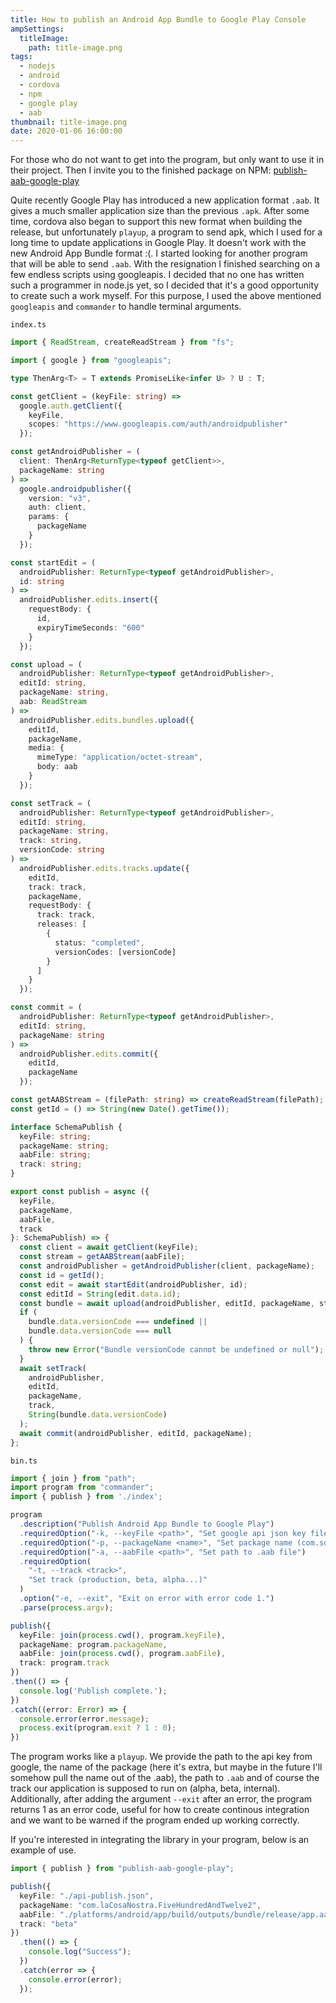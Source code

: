 ```yaml
---
title: How to publish an Android App Bundle to Google Play Console
ampSettings:
  titleImage:
    path: title-image.png
tags:
  - nodejs
  - android
  - cordova
  - npm
  - google play
  - aab
thumbnail: title-image.png
date: 2020-01-06 16:00:00
---
```


For those who do not want to get into the program, but only want to use it in their project.
Then I invite you to the finished package on NPM: [publish-aab-google-play](https://www.npmjs.com/package/publish-aab-google-play)

Quite recently Google Play has introduced a new application format `.aab`. It gives a much smaller application size than the previous `.apk`. After some time, cordova also began to support this new format when building the release, but unfortunately `playup`, a program to send apk, which I used for a long time to update applications in Google Play. It doesn't work with the new Android App Bundle format :(. I started looking for another program that will be able to send `.aab`. With the resignation I finished searching on a few endless scripts using googleapis. I decided that no one has written such a programmer in node.js yet, so I decided that it's a good opportunity to create such a work myself. For this purpose, I used the above mentioned `googleapis` and `commander` to handle terminal arguments.

`index.ts`

```typescript
import { ReadStream, createReadStream } from "fs";

import { google } from "googleapis";

type ThenArg<T> = T extends PromiseLike<infer U> ? U : T;

const getClient = (keyFile: string) =>
  google.auth.getClient({
    keyFile,
    scopes: "https://www.googleapis.com/auth/androidpublisher"
  });

const getAndroidPublisher = (
  client: ThenArg<ReturnType<typeof getClient>>,
  packageName: string
) =>
  google.androidpublisher({
    version: "v3",
    auth: client,
    params: {
      packageName
    }
  });

const startEdit = (
  androidPublisher: ReturnType<typeof getAndroidPublisher>,
  id: string
) =>
  androidPublisher.edits.insert({
    requestBody: {
      id,
      expiryTimeSeconds: "600"
    }
  });

const upload = (
  androidPublisher: ReturnType<typeof getAndroidPublisher>,
  editId: string,
  packageName: string,
  aab: ReadStream
) =>
  androidPublisher.edits.bundles.upload({
    editId,
    packageName,
    media: {
      mimeType: "application/octet-stream",
      body: aab
    }
  });

const setTrack = (
  androidPublisher: ReturnType<typeof getAndroidPublisher>,
  editId: string,
  packageName: string,
  track: string,
  versionCode: string
) =>
  androidPublisher.edits.tracks.update({
    editId,
    track: track,
    packageName,
    requestBody: {
      track: track,
      releases: [
        {
          status: "completed",
          versionCodes: [versionCode]
        }
      ]
    }
  });

const commit = (
  androidPublisher: ReturnType<typeof getAndroidPublisher>,
  editId: string,
  packageName: string
) =>
  androidPublisher.edits.commit({
    editId,
    packageName
  });

const getAABStream = (filePath: string) => createReadStream(filePath);
const getId = () => String(new Date().getTime());

interface SchemaPublish {
  keyFile: string;
  packageName: string;
  aabFile: string;
  track: string;
}

export const publish = async ({
  keyFile,
  packageName,
  aabFile,
  track
}: SchemaPublish) => {
  const client = await getClient(keyFile);
  const stream = getAABStream(aabFile);
  const androidPublisher = getAndroidPublisher(client, packageName);
  const id = getId();
  const edit = await startEdit(androidPublisher, id);
  const editId = String(edit.data.id);
  const bundle = await upload(androidPublisher, editId, packageName, stream);
  if (
    bundle.data.versionCode === undefined ||
    bundle.data.versionCode === null
  ) {
    throw new Error("Bundle versionCode cannot be undefined or null");
  }
  await setTrack(
    androidPublisher,
    editId,
    packageName,
    track,
    String(bundle.data.versionCode)
  );
  await commit(androidPublisher, editId, packageName);
};
```

`bin.ts`

```typescript
import { join } from "path";
import program from "commander";
import { publish } from './index';

program
  .description("Publish Android App Bundle to Google Play")
  .requiredOption("-k, --keyFile <path>", "Set google api json key file")
  .requiredOption("-p, --packageName <name>", "Set package name (com.some.app)")
  .requiredOption("-a, --aabFile <path>", "Set path to .aab file")
  .requiredOption(
    "-t, --track <track>",
    "Set track (production, beta, alpha...)"
  )
  .option("-e, --exit", "Exit on error with error code 1.")
  .parse(process.argv);

publish({
  keyFile: join(process.cwd(), program.keyFile),
  packageName: program.packageName,
  aabFile: join(process.cwd(), program.aabFile),
  track: program.track
})
.then(() => {
  console.log('Publish complete.');
})
.catch((error: Error) => {
  console.error(error.message);
  process.exit(program.exit ? 1 : 0);
})
```

The program works like a `playup`. We provide the path to the api key from google, the name of the package (here it's extra, but maybe in the future I'll somehow pull the name out of the .aab), the path to `.aab` and of course the track our application is supposed to run on (alpha, beta, internal). Additionally, after adding the argument `--exit` after an error, the program returns 1 as an error code, useful for how to create continous integration and we want to be warned if the program ended up working correctly.

If you're interested in integrating the library in your program, below is an example of use.

```typescript
import { publish } from "publish-aab-google-play";

publish({
  keyFile: "./api-publish.json",
  packageName: "com.laCosaNostra.FiveHundredAndTwelve2",
  aabFile: "./platforms/android/app/build/outputs/bundle/release/app.aab",
  track: "beta"
})
  .then(() => {
    console.log("Success");
  })
  .catch(error => {
    console.error(error);
  });
```